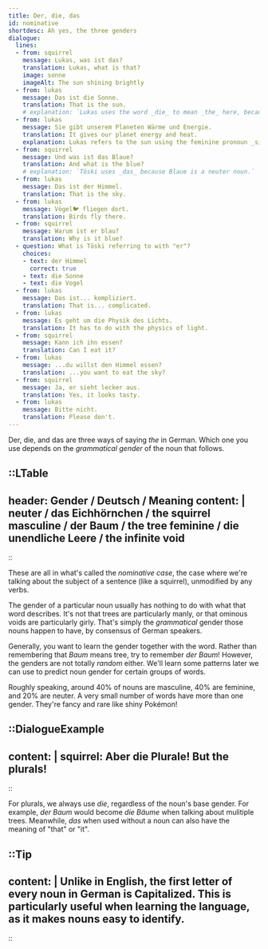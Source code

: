 ```yaml
---
title: Der, die, das
id: nominative
shortdesc: Ah yes, the three genders
dialogue:
  lines:
  - from: squirrel
    message: Lukas, was ist das?
    translation: Lukas, what is that?
    image: sonne
    imageAlt: The sun shining brightly
  - from: lukas
    message: Das ist die Sonne.
    translation: That is the sun.
    # explanation: `Lukas uses the word _die_ to mean _the_ here, because _Sonne_ is a feminine noun. `
  - from: lukas
    message: Sie gibt unserem Planeten Wärme und Energie.
    translation: It gives our planet energy and heat.
    explanation: Lukas refers to the sun using the feminine pronoun _sie_.
  - from: squirrel
    message: Und was ist das Blaue?
    translation: And what is the blue?
    # explanation: `Töski uses _das_ because Blaue is a neuter noun.`
  - from: lukas
    message: Das ist der Himmel.
    translation: That is the sky.
  - from: lukas
    message: Vögel🐦 fliegen dort.
    translation: Birds fly there.
  - from: squirrel
    message: Warum ist er blau?
    translation: Why is it blue?
  - question: What is Töski referring to with "er"?
    choices:
    - text: der Himmel
      correct: true
    - text: die Sonne
    - text: die Vogel
  - from: lukas
    message: Das ist... kompliziert.
    translation: That is... complicated.
  - from: lukas
    message: Es geht um die Physik des Lichts.
    translation: It has to do with the physics of light.
  - from: squirrel
    message: Kann ich ihn essen?
    translation: Can I eat it?
  - from: lukas
    message: ...du willst den Himmel essen?
    translation: ...you want to eat the sky?
  - from: squirrel
    message: Ja, er sieht lecker aus.
    translation: Yes, it looks tasty.
  - from: lukas
    message: Bitte nicht.
    translation: Please don't.
---
```


Der, die, and das are three ways of saying _the_ in German. Which one you use depends on the _grammatical gender_ of the noun that follows.

::LTable
---
header: Gender / Deutsch / Meaning
content: |
  neuter / **das** Eichhörnchen / **the** squirrel
  masculine / **der** Baum / **the** tree
  feminine / **die** unendliche Leere / **the** infinite void
---
::

These are all in what's called the _nominative case_, the case where we're talking about the subject of a sentence (like a squirrel), unmodified by any verbs.

The gender of a particular noun usually has nothing to do with what that word describes. It's not that trees are particularly manly, or that ominous voids are particularly girly. That's simply the _grammatical_ gender those nouns happen to have, by consensus of German speakers.

Generally, you want to learn the gender together with the word. Rather than remembering that _Baum_ means tree, try to remember _der Baum_! However, the genders are not totally _random_ either. We'll learn some patterns later we can use to predict noun gender for certain groups of words.

Roughly speaking, around 40% of nouns are masculine, 40% are feminine, and 20% are neuter. A very small number of words have more than one gender. They're fancy and rare like shiny Pokémon!

::DialogueExample
---
content: |
  squirrel:
    Aber **die** Plurale!
    But **the** plurals!
---
::

For plurals, we always use _die_, regardless of the noun's base gender. For example, _der Baum_ would become _die Bäume_ when talking about mulitiple trees. Meanwhile, _das_ when used without a noun can also have the meaning of "that" or "it".

::Tip
---
content: |
  Unlike in English, the first letter of every noun in German is **C**apitalized. This is particularly useful when learning the language, as it makes nouns easy to identify.
---
::